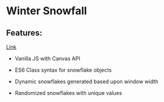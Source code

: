 # Winter Snowfall

## Features:

[Link](https://apcurran.github.io/winter-snow/)

* Vanilla JS with Canvas API

* ES6 Class syntax for snowflake objects

* Dynamic snowflakes generated based upon window width

* Randomized snowflakes with unique values